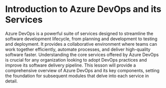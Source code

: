 # Introduction to Azure DevOps and its Services

Azure DevOps is a powerful suite of services designed to streamline the software development lifecycle, from planning and development to testing and deployment. It provides a collaborative environment where teams can work together efficiently, automate processes, and deliver high-quality software faster. Understanding the core services offered by Azure DevOps is crucial for any organization looking to adopt DevOps practices and improve its software delivery pipeline. This lesson will provide a comprehensive overview of Azure DevOps and its key components, setting the foundation for subsequent modules that delve into each service in detail.
